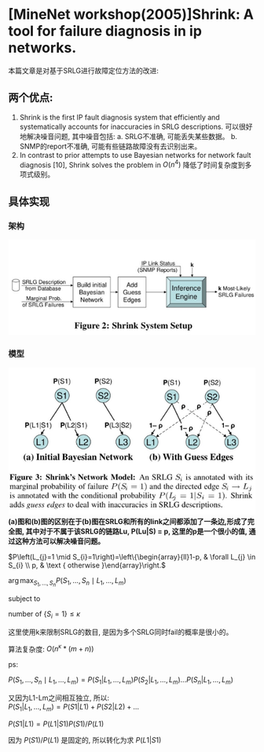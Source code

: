 # [MineNet workshop(2005)]Shrink: A tool for failure diagnosis in ip networks.
本篇文章是对基于SRLG进行故障定位方法的改进:
## 两个优点: 
1. Shrink is the first IP fault diagnosis system that efficiently and systematically accounts for inaccuracies in SRLG descriptions. 
可以很好地解决噪音问题, 其中噪音包括: 
a. SRLG不准确, 可能丢失某些数据。
b. SNMP的report不准确, 可能有些链路故障没有去识别出来。
2. In contrast to prior attempts to use Bayesian networks for
network fault diagnosis [10], Shrink solves the problem in $O(n^{4})$
降低了时间复杂度到多项式级别。
## 具体实现
### 架构
![Sys](Sys.png)
### 模型
![Model](Model.png)
**(a)图和(b)图的区别在于(b)图在SRLG和所有的link之间都添加了一条边,形成了完全图, 其中对于不属于该SRLG的链路Lu, P(Lu|S) = p, 这里的p是一个很小的值, 通过这种方法可以解决噪音问题。**    

$P\left(L_{j}=1 \mid S_{i}=1\right)=\left\{\begin{array}{ll}1-p, & \forall L_{j} \in S_{i} \\ p, & \text { otherwise }\end{array}\right.$

$\arg \max _{S_{1}, \ldots, S_{n}} P\left(S_{1}, \ldots, S_{n} \mid L_{1}, \ldots, L_{m}\right)$

subject to

$\text { number of }\left\{S_{i}=1\right\} \leq \kappa$  

这里使用k来限制SRLG的数目, 是因为多个SRLG同时fail的概率是很小的。    

算法复杂度: $O\left(n^{\kappa} *(m+n)\right)$    

ps: 

$P\left(S_{1}, \ldots, S_{n} \mid L_{1}, \ldots, L_{m}\right)=P(S_{1}|L_{1}, \ldots, L_{m})P(S_{2}|L_{1}, \ldots, L_{m})...P(S_{n}|L_{1}, \ldots, L_{m})$    

又因为L1-Lm之间相互独立, 所以:   
$P(S_{1}|L_{1}, \ldots, L_{m})=P(S1|L1)+P(S2|L2)+...$   

$P(S1|L1)=P(L1|S1)P(S1)/P(L1)$   

因为  $P(S1)/P(L1)$  是固定的, 所以转化为求  $P(L1|S1)$  
